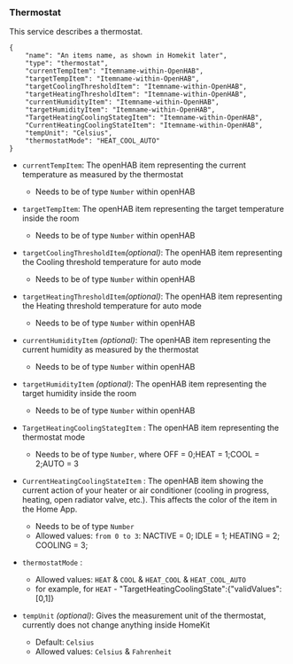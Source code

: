 ### Thermostat
This service describes a thermostat.

```
{
    "name": "An items name, as shown in Homekit later",
    "type": "thermostat",
    "currentTempItem": "Itemname-within-OpenHAB",
    "targetTempItem": "Itemname-within-OpenHAB",
    "targetCoolingThresholdItem": "Itemname-within-OpenHAB",
    "targetHeatingThresholdItem": "Itemname-within-OpenHAB",
    "currentHumidityItem": "Itemname-within-OpenHAB",
    "targetHumidityItem": "Itemname-within-OpenHAB",
    "TargetHeatingCoolingStategItem": "Itemname-within-OpenHAB",
    "CurrentHeatingCoolingStateItem": "Itemname-within-OpenHAB",
    "tempUnit": "Celsius",
    "thermostatMode": "HEAT_COOL_AUTO"
}
```
* `currentTempItem`: The openHAB item representing the current temperature as measured by the thermostat
  * Needs to be of type `Number` within openHAB
* `targetTempItem`: The openHAB item representing the target temperature inside the room
  * Needs to be of type `Number` within openHAB
* `targetCoolingThresholdItem`*(optional)*: The openHAB item representing the Cooling threshold temperature for auto mode
  * Needs to be of type `Number` within openHAB
* `targetHeatingThresholdItem`*(optional)*: The openHAB item representing the Heating threshold temperature for auto mode
  * Needs to be of type `Number` within openHAB 
* `currentHumidityItem` *(optional)*: The openHAB item representing the current humidity as measured by the thermostat
  * Needs to be of type `Number` within openHAB
* `targetHumidityItem` *(optional)*: The openHAB item representing the target humidity inside the room
  * Needs to be of type `Number` within openHAB
* `TargetHeatingCoolingStategItem` : The openHAB item representing the thermostat mode
  * Needs to be of type `Number`, where OFF = 0;HEAT = 1;COOL = 2;AUTO = 3
* `CurrentHeatingCoolingStateItem` : The openHAB item showing the current action of your heater or air conditioner (cooling in progress, heating, open radiator valve, etc.). This affects the color of the item in the Home App.
  * Needs to be of type `Number`
   * Allowed values: `from 0 to 3`: NACTIVE = 0; IDLE = 1; HEATING = 2; COOLING = 3;
* `thermostatMode` :
  * Allowed values: `HEAT` & `COOL` & `HEAT_COOL` & `HEAT_COOL_AUTO`
  * for example, for `HEAT` - "TargetHeatingCoolingState":{"validValues":[0,1]}
  
* `tempUnit` *(optional)*: Gives the measurement unit of the thermostat, currently does not change anything inside HomeKit
  * Default: `Celsius`
  * Allowed values: `Celsius` & `Fahrenheit`

